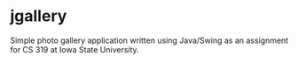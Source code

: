 # jgallery

Simple photo gallery application written using Java/Swing as an assignment for CS 319 at Iowa State University.
